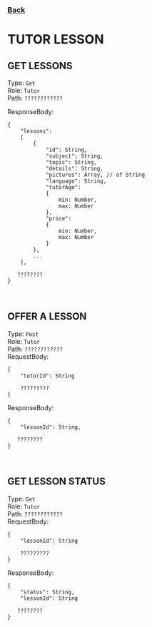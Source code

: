 ### [Back](./Main.md)

# TUTOR LESSON

## **GET LESSONS**

Type: `Get`  
Role: `Tutor`  
Path: `????????????`

ResponseBody:

```
{
    "lessons":
    [
        {
            "id": String,
            "subject": String,
            "topic": String,
            "details": String,
            "pictures": Array, // of String
            "language": String,
            "tutorAge":
            {
                min: Number,
                max: Number
            },
            "price":
            {
                min: Number,
                max: Number
            }
        },
        ...
    ],

   ????????
}
```

<br>

## **OFFER A LESSON**

Type: `Post`  
Role: `Tutor`  
Path: `????????????`  
RequestBody:

```
{
    "tutorId": String

    ?????????
}
```

ResponseBody:

```
{
    "lessonId": String,

   ????????
}
```

<br>

## **GET LESSON STATUS**

Type: `Get`  
Role: `Tutor`  
Path: `????????????`  
RequestBody:

```
{
    "lessonId": String

    ?????????
}
```

ResponseBody:

```
{
    "status": String,
    "lessonId": String

   ????????
}
```
